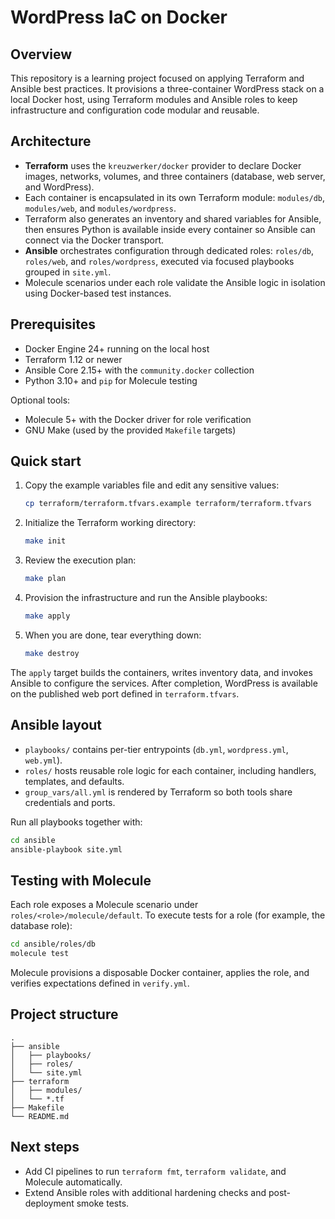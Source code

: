 # WordPress IaC on Docker

## Overview
This repository is a learning project focused on applying Terraform and Ansible best practices. It provisions a three-container WordPress stack on a local Docker host, using Terraform modules and Ansible roles to keep infrastructure and configuration code modular and reusable.

## Architecture
- **Terraform** uses the `kreuzwerker/docker` provider to declare Docker images, networks, volumes, and three containers (database, web server, and WordPress).
- Each container is encapsulated in its own Terraform module: `modules/db`, `modules/web`, and `modules/wordpress`.
- Terraform also generates an inventory and shared variables for Ansible, then ensures Python is available inside every container so Ansible can connect via the Docker transport.
- **Ansible** orchestrates configuration through dedicated roles: `roles/db`, `roles/web`, and `roles/wordpress`, executed via focused playbooks grouped in `site.yml`.
- Molecule scenarios under each role validate the Ansible logic in isolation using Docker-based test instances.

## Prerequisites
- Docker Engine 24+ running on the local host
- Terraform 1.12 or newer
- Ansible Core 2.15+ with the `community.docker` collection
- Python 3.10+ and `pip` for Molecule testing

Optional tools:
- Molecule 5+ with the Docker driver for role verification
- GNU Make (used by the provided `Makefile` targets)

## Quick start
1. Copy the example variables file and edit any sensitive values:
   ```bash
   cp terraform/terraform.tfvars.example terraform/terraform.tfvars
   ```
2. Initialize the Terraform working directory:
   ```bash
   make init
   ```
3. Review the execution plan:
   ```bash
   make plan
   ```
4. Provision the infrastructure and run the Ansible playbooks:
   ```bash
   make apply
   ```
5. When you are done, tear everything down:
   ```bash
   make destroy
   ```

The `apply` target builds the containers, writes inventory data, and invokes Ansible to configure the services. After completion, WordPress is available on the published web port defined in `terraform.tfvars`.

## Ansible layout
- `playbooks/` contains per-tier entrypoints (`db.yml`, `wordpress.yml`, `web.yml`).
- `roles/` hosts reusable role logic for each container, including handlers, templates, and defaults.
- `group_vars/all.yml` is rendered by Terraform so both tools share credentials and ports.

Run all playbooks together with:
```bash
cd ansible
ansible-playbook site.yml
```

## Testing with Molecule
Each role exposes a Molecule scenario under `roles/<role>/molecule/default`. To execute tests for a role (for example, the database role):
```bash
cd ansible/roles/db
molecule test
```

Molecule provisions a disposable Docker container, applies the role, and verifies expectations defined in `verify.yml`.

## Project structure
```
.
├── ansible
│   ├── playbooks/
│   ├── roles/
│   └── site.yml
├── terraform
│   ├── modules/
│   └── *.tf
├── Makefile
└── README.md
```

## Next steps
- Add CI pipelines to run `terraform fmt`, `terraform validate`, and Molecule automatically.
- Extend Ansible roles with additional hardening checks and post-deployment smoke tests.
